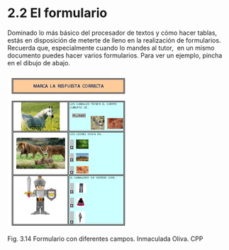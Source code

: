 # 2.2 El formulario

Dominado lo más básico del procesador de textos y cómo hacer tablas, estás en disposición de meterte de lleno en la realización de formularios. Recuerda que, especialmente cuando lo mandes al tutor,  en un mismo documento puedes hacer varios formularios. Para ver un ejemplo, pincha en el dibujo de abajo.


[![Actividades de cuestionario de Inmaculada Oliva](img/Cuestionario_InmaOliva.jpg "Actividades de cuestionario")](http://aularagon.catedu.es/materialesaularagon2013/ticinfantil/Formularioinmaoliva.dot "Formulario sobre cuentos")


Fig. 3.14 Formulario con diferentes campos. Inmaculada Oliva. CPP

